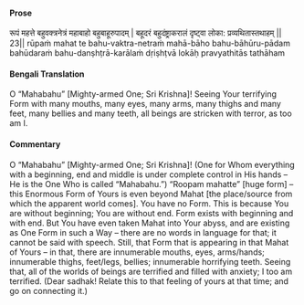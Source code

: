 #### Prose 

रूपं महत्ते बहुवक्त्रनेत्रं
महाबाहो बहुबाहूरुपादम् |
बहूदरं बहुदंष्ट्राकरालं
दृष्ट्वा लोका: प्रव्यथितास्तथाहम् || 23||
rūpaṁ mahat te bahu-vaktra-netraṁ
mahā-bāho bahu-bāhūru-pādam
bahūdaraṁ bahu-danṣhṭrā-karālaṁ
dṛiṣhṭvā lokāḥ pravyathitās tathāham

 #### Bengali Translation 

O “Mahabahu” [Mighty-armed One; Sri Krishna]! Seeing Your terrifying Form with many mouths, many eyes, many arms, many thighs and many feet, many bellies and many teeth, all beings are stricken with terror, as too am I. 

 #### Commentary 

O “Mahabahu” [Mighty-armed One; Sri Krishna]! (One for Whom everything with a beginning, end and middle is under complete control in His hands – He is the One Who is called “Mahabahu.”) “Roopam mahatte” [huge form] – this Enormous Form of Yours is even beyond Mahat [the place/source from which the apparent world comes]. You have no Form. This is because You are without beginning; You are without end. Form exists with beginning and with end. But You have even taken Mahat into Your abyss, and are existing as One Form in such a Way – there are no words in language for that; it cannot be said with speech. Still, that Form that is appearing in that Mahat of Yours – in that, there are innumerable mouths, eyes, arms/hands; innumerable thighs, feet/legs, bellies; innumerable horrifying teeth. Seeing that, all of the worlds of beings are terrified and filled with anxiety; I too am terrified. (Dear sadhak! Relate this to that feeling of yours at that time; and go on connecting it.)